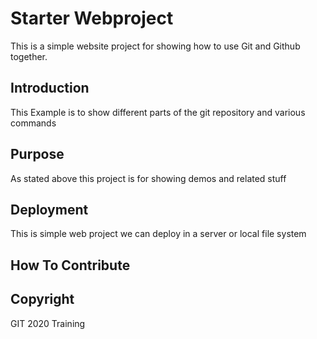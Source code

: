 # Starter Webproject 
This is a simple website project for showing
how to use Git and Github together.

## Introduction
This Example is to show different parts of the 
git repository and various commands

## Purpose
As stated above this project is for showing
demos and related stuff

## Deployment
This is simple web project we can deploy in a server 
or local file system

## How To Contribute


## Copyright
GIT 2020 Training